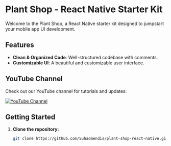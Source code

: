 # Plant Shop - React Native Starter Kit

Welcome to the Plant Shop, a React Native starter kit designed to jumpstart your mobile app UI development.

## Features

- **Clean & Organized Code**: Well-structured codebase with comments.
- **Customizable UI**: A beautiful and customizable user interface.




## YouTube Channel

Check out our YouTube channel for tutorials and updates:

[![YouTube Channel](https://yt3.ggpht.com/jQOwjnfTpBj4Zs24jYXNkw-ncRKrRZEOgZYq1JFFRi715vTh28C_4gMSH38m3cAXWeJ-i50xIw=s108-c-k-c0x00ffffff-no-rj)](https://www.youtube.com/channel/UCIQZ6LDY633CltVQvde04Dg)


## Getting Started

1. **Clone the repository:**

   ```bash
   git clone https://github.com/Suhadmendis/plant-shop-react-native.git
